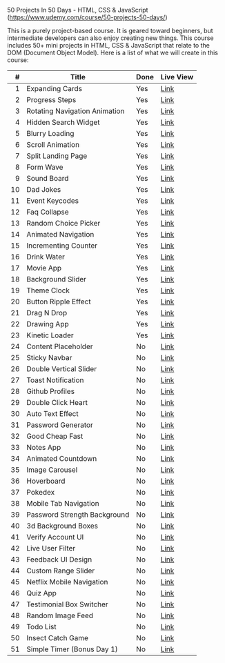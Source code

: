 50 Projects In 50 Days - HTML, CSS & JavaScript (https://www.udemy.com/course/50-projects-50-days/)

This is a purely project-based course. It is geared toward beginners, but intermediate developers can also enjoy creating new things. This course includes 50+ mini projects in HTML, CSS & JavaScript that relate to the DOM (Document Object Model). Here is a list of what we will create in this course:

|   # | Title                         | Done | Live View |
| --: | ----------------------------- | ---- | --------- |
|   1 | Expanding Cards               | Yes  | [Link]()  |
|   2 | Progress Steps                | Yes  | [Link]()  |
|   3 | Rotating Navigation Animation | Yes  | [Link]()  |
|   4 | Hidden Search Widget          | Yes  | [Link]()  |
|   5 | Blurry Loading                | Yes  | [Link]()  |
|   6 | Scroll Animation              | Yes  | [Link]()  |
|   7 | Split Landing Page            | Yes  | [Link]()  |
|   8 | Form Wave                     | Yes  | [Link]()  |
|   9 | Sound Board                   | Yes  | [Link]()  |
|  10 | Dad Jokes                     | Yes  | [Link]()  |
|  11 | Event Keycodes                | Yes  | [Link]()  |
|  12 | Faq Collapse                  | Yes  | [Link]()  |
|  13 | Random Choice Picker          | Yes  | [Link]()  |
|  14 | Animated Navigation           | Yes  | [Link]()  |
|  15 | Incrementing Counter          | Yes  | [Link]()  |
|  16 | Drink Water                   | Yes  | [Link]()  |
|  17 | Movie App                     | Yes  | [Link]()  |
|  18 | Background Slider             | Yes  | [Link]()  |
|  19 | Theme Clock                   | Yes  | [Link]()  |
|  20 | Button Ripple Effect          | Yes  | [Link]()  |
|  21 | Drag N Drop                   | Yes  | [Link]()  |
|  22 | Drawing App                   | Yes  | [Link]()  |
|  23 | Kinetic Loader                | Yes  | [Link]()  |
|  24 | Content Placeholder           | No   | [Link]()  |
|  25 | Sticky Navbar                 | No   | [Link]()  |
|  26 | Double Vertical Slider        | No   | [Link]()  |
|  27 | Toast Notification            | No   | [Link]()  |
|  28 | Github Profiles               | No   | [Link]()  |
|  29 | Double Click Heart            | No   | [Link]()  |
|  30 | Auto Text Effect              | No   | [Link]()  |
|  31 | Password Generator            | No   | [Link]()  |
|  32 | Good Cheap Fast               | No   | [Link]()  |
|  33 | Notes App                     | No   | [Link]()  |
|  34 | Animated Countdown            | No   | [Link]()  |
|  35 | Image Carousel                | No   | [Link]()  |
|  36 | Hoverboard                    | No   | [Link]()  |
|  37 | Pokedex                       | No   | [Link]()  |
|  38 | Mobile Tab Navigation         | No   | [Link]()  |
|  39 | Password Strength Background  | No   | [Link]()  |
|  40 | 3d Background Boxes           | No   | [Link]()  |
|  41 | Verify Account UI             | No   | [Link]()  |
|  42 | Live User Filter              | No   | [Link]()  |
|  43 | Feedback UI Design            | No   | [Link]()  |
|  44 | Custom Range Slider           | No   | [Link]()  |
|  45 | Netflix Mobile Navigation     | No   | [Link]()  |
|  46 | Quiz App                      | No   | [Link]()  |
|  47 | Testimonial Box Switcher      | No   | [Link]()  |
|  48 | Random Image Feed             | No   | [Link]()  |
|  49 | Todo List                     | No   | [Link]()  |
|  50 | Insect Catch Game             | No   | [Link]()  |
|  51 | Simple Timer (Bonus Day 1)    | No   | [Link]()  |
